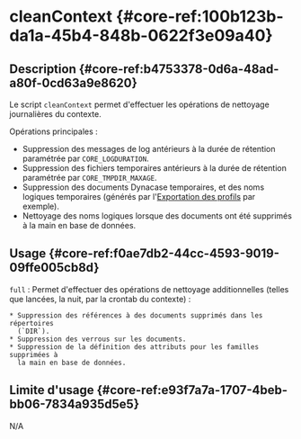 # cleanContext {#core-ref:100b123b-da1a-45b4-848b-0622f3e09a40}

## Description {#core-ref:b4753378-0d6a-48ad-a80f-0cd63a9e8620}

Le script `cleanContext` permet d'effectuer les opérations de nettoyage
journalières du contexte.

Opérations principales :

* Suppression des messages de log antérieurs à la durée de rétention paramétrée
  par `CORE_LOGDURATION`.
* Suppression des fichiers temporaires antérieurs à la durée de rétention
  paramétrée par `CORE_TMPDIR_MAXAGE`.
* Suppression des documents Dynacase temporaires, et des noms logiques
  temporaires (générés par l'[Exportation des profils][exportation_des_profils]
  par exemple).
* Nettoyage des noms logiques lorsque des documents ont été supprimés à la main
  en base de données.

## Usage {#core-ref:f0ae7db2-44cc-4593-9019-09ffe005cb8d}

`full` 
:   Permet d'effectuer des opérations de nettoyage additionnelles
    (telles que lancées, la nuit, par la crontab du contexte) :
    
    * Suppression des références à des documents supprimés dans les répertoires
      (`DIR`).
    * Suppression des verrous sur les documents.
    * Suppression de la définition des attributs pour les familles supprimées à
      la main en base de données.

## Limite d'usage {#core-ref:e93f7a7a-1707-4beb-bb06-7834a935d5e5}

N/A

<!-- link -->
[exportation_des_profils]: #core-ref:602c6331-7cdb-4b24-8a56-ffd11e00502f